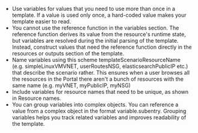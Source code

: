  <ul>
<li>Use variables for values that you need to use more than once in a template. If a value is used only once, a hard-coded value makes your template easier to read.</li>
<li> You cannot use the reference function in the variables section. The reference function derives its value from the resource's runtime state, but variables are resolved during the initial parsing of the template. Instead, construct values that need the reference function directly in the resources or outputs section of the template.  </li>
<li>Name variables using this scheme templateScenarioResourceName (e.g. simpleLinuxVMVNET, userRoutesNSG, elasticsearchPublicIP etc.) that describe the scenario rather. This ensures when a user browses all the resources in the Portal there aren't a bunch of resources with the same name (e.g. myVNET, myPublicIP, myNSG)  </li>
<li>Include variables for resource names that need to be unique, as shown in Resource names.</li>
<li>You can group variables into complex objects. You can reference a value from a complex object in the format variable.subentry. Grouping variables helps you track related variables and improves readability of the template.
  </p>
</li>
</ul>

